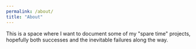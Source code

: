 ```yaml
---
permalink: /about/
title: "About"
---
```


This is a space where I want to document some of my "spare time" projects, hopefully both successes and the inevitable failures along the way.